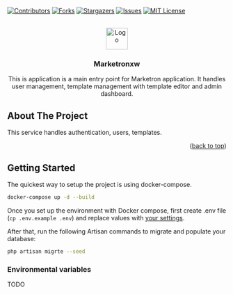 <!-- Improved compatibility of back to top link: See: https://github.com/othneildrew/Best-README-Template/pull/73 -->
<a name="readme-top"></a>
<!--
*** Thanks for checking out the Best-README-Template. If you have a suggestion
*** that would make this better, please fork the repo and create a pull request
*** or simply open an issue with the tag "enhancement".
*** Don't forget to give the project a star!
*** Thanks again! Now go create something AMAZING! :D
-->



<!-- PROJECT SHIELDS -->
<!--
*** I'm using markdown "reference style" links for readability.
*** Reference links are enclosed in brackets [ ] instead of parentheses ( ).
*** See the bottom of this document for the declaration of the reference variables
*** for contributors-url, forks-url, etc. This is an optional, concise syntax you may use.
*** https://www.markdownguide.org/basic-syntax/#reference-style-links
-->
[![Contributors][contributors-shield]][contributors-url]
[![Forks][forks-shield]][forks-url]
[![Stargazers][stars-shield]][stars-url]
[![Issues][issues-shield]][issues-url]
[![MIT License][license-shield]][license-url]



<!-- PROJECT LOGO -->
<br />
<div align="center">

  <a href="https://github.com/marketron-app/app">
    <img src="public/images/marketron-cropped.png" alt="Logo" height="50">
  </a>
<h3 align="center">Marketronxw</h3>

  <p align="center">
   This is application is a main entry point for Marketron application. It handles user management, template management
with template editor and admin dashboard.
    <br />
    
  </p>
</div>



<!-- ABOUT THE PROJECT -->
## About The Project


This service handles authentication, users, templates.
<p align="right">(<a href="#readme-top">back to top</a>)</p>


<!-- GETTING STARTED -->
## Getting Started
The quickest way to setup the project is using docker-compose.
```sh
docker-compose up -d --build
```

Once you set up the environment with Docker compose, first create .env file (`cp .env.example .env`) and replace values
with [your settings](#environmental-variables). 

After that, run the following Artisan commands to migrate and populate your database:
```bash
php artisan migrte --seed
```

### Environmental variables
 TODO



<!-- MARKDOWN LINKS & IMAGES -->
<!-- https://www.markdownguide.org/basic-syntax/#reference-style-links -->
[contributors-shield]: https://img.shields.io/github/contributors/marketron-app/api.svg?style=for-the-badge
[contributors-url]: https://github.com/marketron-app/api/graphs/contributors
[forks-shield]: https://img.shields.io/github/forks/marketron-app/api.svg?style=for-the-badge
[forks-url]: https://github.com/marketron-app/api/network/members
[stars-shield]: https://img.shields.io/github/stars/marketron-app/api.svg?style=for-the-badge
[stars-url]: https://github.com/marketron-app/api/stargazers
[issues-shield]: https://img.shields.io/github/issues/marketron-app/api.svg?style=for-the-badge
[issues-url]: https://github.com/marketron-app/api/issues
[license-shield]: https://img.shields.io/github/license/marketron-app/api.svg?style=for-the-badge
[license-url]: https://github.com/marketron-app/api/blob/master/LICENSE.txt
